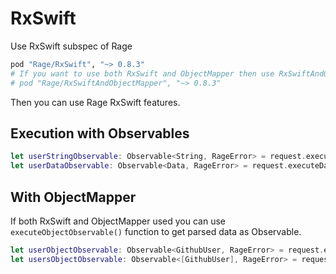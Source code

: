 RxSwift
=============================
Use RxSwift subspec of Rage
```ruby
pod "Rage/RxSwift", "~> 0.8.3"
# If you want to use both RxSwift and ObjectMapper then use RxSwiftAndObjectMapper subspec
# pod "Rage/RxSwiftAndObjectMapper", "~> 0.8.3"
```
Then you can use Rage RxSwift features.

## Execution with Observables ##
```swift
let userStringObservable: Observable<String, RageError> = request.executeStringObservable()
let userDataObservable: Observable<Data, RageError> = request.executeDataObservable()
```

## With ObjectMapper ##
If both RxSwift and ObjectMapper used you can use `executeObjectObservable()` function to get parsed data as Observable.
```swift
let userObjectObservable: Observable<GithubUser, RageError> = request.executeObjectObservable() // Where GithubUser is Mappable
let usersObjectObservable: Observable<[GithubUser], RageError> = request.executeObjectObservable() // Works for arrays too
```
